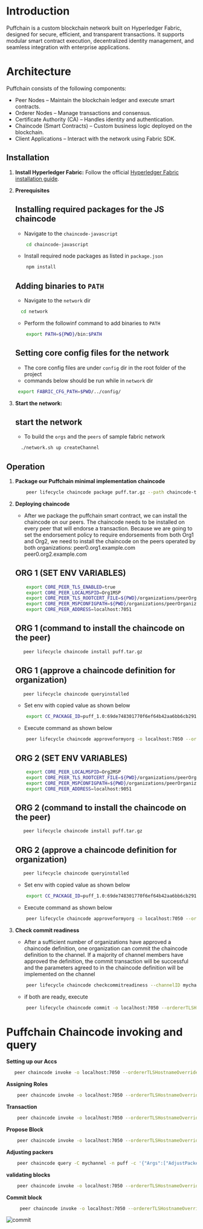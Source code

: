# Introduction

Puffchain is a custom blockchain network built on Hyperledger Fabric, designed for secure, efficient, and transparent transactions. It supports modular smart contract execution, decentralized identity management, and seamless integration with enterprise applications.

# Architecture
   Puffchain consists of the following components:
  - Peer Nodes – Maintain the blockchain ledger and execute smart contracts.
  - Orderer Nodes – Manage transactions and consensus.  
  - Certificate Authority (CA) – Handles identity and authentication.
  - Chaincode (Smart Contracts) – Custom business logic deployed on the blockchain.
  - Client Applications – Interact with the network using Fabric SDK.


## Installation


1. **Install Hyperledger Fabric:**
    Follow the official [Hyperledger Fabric installation guide](https://hyperledger-fabric.readthedocs.io/en/release-2.2/install.html).

2. **Prerequisites**
    ## Installing required packages for the JS chaincode
    - Navigate to the `chaincode-javascript` 
    ```bash
        cd chaincode-javascript
    ```
    - Install required node packages as listed in `package.json`
    ```bash
        npm install
    ```

    ## Adding binaries to `PATH`
    - Navigate to the `network` dir
    ```bash
      cd network
    ```
    - Perform the followinf command to add binaries to `PATH`
    ```bash
        export PATH=${PWD}/bin:$PATH
    ```

    ## Setting core config files for the network
    - The core config files are under `config` dir in the root folder of the project
    - commands below should be run while in `network` dir
    ```bash
     export FABRIC_CFG_PATH=$PWD/../config/ 
    ```

2. **Start the network:**
    ## start the network
    - To build the `orgs` and the `peers` of sample fabric network 
    ```bash
      ./network.sh up createChannel
    ```


## Operation

1. **Package our Puffchain minimal implementation chaincode**
    ```bash
        peer lifecycle chaincode package puff.tar.gz --path chaincode-typescript/ --lang node --label puff_1.0
    ```

2. **Deploying chaincode**
    - After we package the puffchain smart contract, we can install the chaincode on our peers. The chaincode needs to be installed on every peer that will endorse a transaction. Because we are going to set the endorsement policy to require endorsements from both Org1 and Org2, we need to install the chaincode on the peers operated by both organizations:
        peer0.org1.example.com
        peer0.org2.example.com
    
    ## ORG 1 (SET ENV VARIABLES)
    ```bash
        export CORE_PEER_TLS_ENABLED=true
        export CORE_PEER_LOCALMSPID=Org1MSP
        export CORE_PEER_TLS_ROOTCERT_FILE=${PWD}/organizations/peerOrganizations/org1.example.com/peers/peer0.org1.example.com/tls/ca.crt
        export CORE_PEER_MSPCONFIGPATH=${PWD}/organizations/peerOrganizations/org1.example.com/users/Admin@org1.example.com/msp
        export CORE_PEER_ADDRESS=localhost:7051
    ```
    ## ORG 1 (command to install the chaincode on the peer)
    ```bash
       peer lifecycle chaincode install puff.tar.gz
    ```
    ## ORG 1 (approve a chaincode definition for organization)
    ```bash
       peer lifecycle chaincode queryinstalled
    ```
    - Set env with copied value as shown below
    ```bash
        export CC_PACKAGE_ID=puff_1.0:69de748301770f6ef64b42aa6bb6cb291df20aa39542c3ef94008615704007f3
    ```
    - Execute command as shown below
    ```bash
        peer lifecycle chaincode approveformyorg -o localhost:7050 --ordererTLSHostnameOverride orderer.example.com --channelID mychannel --name puff --version 1.0 --package-id $CC_PACKAGE_ID --sequence 1 --tls --cafile "${PWD}/organizations/ordererOrganizations/example.com/orderers/orderer.example.com/msp/tlscacerts/tlsca.example.com-cert.pem"

    ```

    ## ORG 2 (SET ENV VARIABLES)
    ```bash
        export CORE_PEER_LOCALMSPID=Org2MSP
        export CORE_PEER_TLS_ROOTCERT_FILE=${PWD}/organizations/peerOrganizations/org2.example.com/peers/peer0. org2.example.com/tls/ca.crt
        export CORE_PEER_MSPCONFIGPATH=${PWD}/organizations/peerOrganizations/org2.example.com/users/Admin@org2.example.com/msp
        export CORE_PEER_ADDRESS=localhost:9051
    ```
    ## ORG 2 (command to install the chaincode on the peer)
    ```bash
       peer lifecycle chaincode install puff.tar.gz
    ```
    ## ORG 2 (approve a chaincode definition for organization)
    ```bash
       peer lifecycle chaincode queryinstalled
    ```
    - Set env with copied value as shown below
    ```bash
        export CC_PACKAGE_ID=puff_1.0:69de748301770f6ef64b42aa6bb6cb291df20aa39542c3ef94008615704007f3
    ```
    - Execute command as shown below
    ```bash
        peer lifecycle chaincode approveformyorg -o localhost:7050 --ordererTLSHostnameOverride orderer.example.com --channelID mychannel --name puff --version 1.0 --package-id $CC_PACKAGE_ID --sequence 1 --tls --cafile "${PWD}/organizations/ordererOrganizations/example.com/orderers/orderer.example.com/msp/tlscacerts/tlsca.example.com-cert.pem"

    ```
3. **Check commit readiness**
    - After a sufficient number of organizations have approved a chaincode definition, one organization can commit the chaincode definition to the channel. If a majority of channel members have approved the definition, the commit transaction will be successful and the parameters agreed to in the chaincode definition will be implemented on the channel

    ```bash
        peer lifecycle chaincode checkcommitreadiness --channelID mychannel --name puff --version 1.0 --sequence 1 --tls --cafile "${PWD}/organizations/ordererOrganizations/example.com/orderers/orderer.example.com/msp/tlscacerts/tlsca.example.com-cert.pem" --output json
    ```
   
    - if both are ready, execute
    ```bash
        peer lifecycle chaincode commit -o localhost:7050 --ordererTLSHostnameOverride orderer.example.com --channelID mychannel --name puff --version 1.0 --sequence 1 --tls --cafile "${PWD}/organizations/ordererOrganizations/example.com/orderers/orderer.example.com/msp/tlscacerts/tlsca.example.com-cert.pem" --peerAddresses localhost:7051 --tlsRootCertFiles "${PWD}/organizations/peerOrganizations/org1.example.com/peers/peer0.org1.example.com/tls/ca.crt" --peerAddresses localhost:9051 --tlsRootCertFiles "${PWD}/organizations/peerOrganizations/org2.example.com/peers/peer0.org2.example.com/tls/ca.crt"
    ```


# Puffchain Chaincode invoking and query

 **Setting up our Accs**
 ```bash
    peer chaincode invoke -o localhost:7050 --ordererTLSHostnameOverride orderer.example.com --tls --cafile "${PWD}/organizations/ordererOrganizations/example.com/orderers/orderer.example.com/msp/tlscacerts/tlsca.example.com-cert.pem" -C mychannel -n puff --peerAddresses localhost:7051 --tlsRootCertFiles "${PWD}/organizations/peerOrganizations/org1.example.com/peers/peer0.org1.example.com/tls/ca.crt" --peerAddresses localhost:9051 --tlsRootCertFiles "${PWD}/organizations/peerOrganizations/org2.example.com/peers/peer0.org2.example.com/tls/ca.crt" -c '{"function":"InitLedger","Args":[]}'
```


**Assigning Roles**
```bash
    peer chaincode invoke -o localhost:7050 --ordererTLSHostnameOverride orderer.example.com --tls --cafile "${PWD}/organizations/ordererOrganizations/example.com/orderers/orderer.example.com/msp/tlscacerts/tlsca.example.com-cert.pem" -C mychannel -n puff --peerAddresses localhost:7051 --tlsRootCertFiles "${PWD}/organizations/peerOrganizations/org1.example.com/peers/peer0.org1.example.com/tls/ca.crt" --peerAddresses localhost:9051 --tlsRootCertFiles "${PWD}/organizations/peerOrganizations/org2.example.com/peers/peer0.org2.example.com/tls/ca.crt" -c '{"function":"AssignRoles","Args":[]}'
```


**Transaction**
```bash
    peer chaincode invoke -o localhost:7050 --ordererTLSHostnameOverride orderer.example.com --tls --cafile "${PWD}/organizations/ordererOrganizations/example.com/orderers/orderer.example.com/msp/tlscacerts/tlsca.example.com-cert.pem" -C mychannel -n puff --peerAddresses localhost:7051 --tlsRootCertFiles "${PWD}/organizations/peerOrganizations/org1.example.com/peers/peer0.org1.example.com/tls/ca.crt" --peerAddresses localhost:9051 --tlsRootCertFiles "${PWD}/organizations/peerOrganizations/org2.example.com/peers/peer0.org2.example.com/tls/ca.crt" -c '{"function":"Transfer","Args":["Client2","Client1","25"]}'
```


**Propose Block**
```bash
    peer chaincode invoke -o localhost:7050 --ordererTLSHostnameOverride orderer.example.com --tls --cafile "${PWD}/organizations/ordererOrganizations/example.com/orderers/orderer.example.com/msp/tlscacerts/tlsca.example.com-cert.pem" -C mychannel -n puff --peerAddresses localhost:7051 --tlsRootCertFiles "${PWD}/organizations/peerOrganizations/org1.example.com/peers/peer0.org1.example.com/tls/ca.crt" --peerAddresses localhost:9051 --tlsRootCertFiles "${PWD}/organizations/peerOrganizations/org2.example.com/peers/peer0.org2.example.com/tls/ca.crt" -c '{"function":"ProposeBlock","Args":["Client2"]}'
```


**Adjusting packers**
```bash
    peer chaincode query -C mychannel -n puff -c '{"Args":["AdjustPackers"]}'
```


**validating blocks**
```bash
    peer chaincode invoke -o localhost:7050 --ordererTLSHostnameOverride orderer.example.com --tls --cafile "${PWD}/organizations/ordererOrganizations/example.com/orderers/orderer.example.com/msp/tlscacerts/tlsca.example.com-cert.pem" -C mychannel -n puff --peerAddresses localhost:7051 --tlsRootCertFiles "${PWD}/organizations/peerOrganizations/org1.example.com/peers/peer0.org1.example.com/tls/ca.crt" --peerAddresses localhost:9051 --tlsRootCertFiles "${PWD}/organizations/peerOrganizations/org2.example.com/peers/peer0.org2.example.com/tls/ca.crt" -c '{"function":"ValidateBlock","Args":["Client2", "ControlBlock_1737331701"]}'
```


**Commit block**
```bash
     peer chaincode invoke -o localhost:7050 --ordererTLSHostnameOverride orderer.example.com --tls --cafile "${PWD}/organizations/ordererOrganizations/example.com/orderers/orderer.example.com/msp/tlscacerts/tlsca.example.com-cert.pem" -C mychannel -n puff --peerAddresses localhost:7051 --tlsRootCertFiles "${PWD}/organizations/peerOrganizations/org1.example.com/peers/peer0.org1.example.com/tls/ca.crt" --peerAddresses localhost:9051 --tlsRootCertFiles "${PWD}/organizations/peerOrganizations/org2.example.com/peers/peer0.org2.example.com/tls/ca.crt" -c '{"function":"CommitBlock","Args":["ControlBlock_1737331701"]}'
```
![commit](screenshots/commitblock.png)
